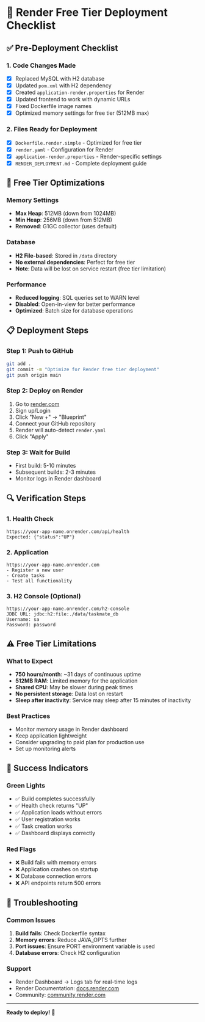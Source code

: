 # 🚀 Render Free Tier Deployment Checklist

## ✅ Pre-Deployment Checklist

### 1. Code Changes Made
- [x] Replaced MySQL with H2 database
- [x] Updated `pom.xml` with H2 dependency
- [x] Created `application-render.properties` for Render
- [x] Updated frontend to work with dynamic URLs
- [x] Fixed Dockerfile image names
- [x] Optimized memory settings for free tier (512MB max)

### 2. Files Ready for Deployment
- [x] `Dockerfile.render.simple` - Optimized for free tier
- [x] `render.yaml` - Configuration for Render
- [x] `application-render.properties` - Render-specific settings
- [x] `RENDER_DEPLOYMENT.md` - Complete deployment guide

## 🎯 Free Tier Optimizations

### Memory Settings
- **Max Heap**: 512MB (down from 1024MB)
- **Min Heap**: 256MB (down from 512MB)
- **Removed**: G1GC collector (uses default)

### Database
- **H2 File-based**: Stored in `/data` directory
- **No external dependencies**: Perfect for free tier
- **Note**: Data will be lost on service restart (free tier limitation)

### Performance
- **Reduced logging**: SQL queries set to WARN level
- **Disabled**: Open-in-view for better performance
- **Optimized**: Batch size for database operations

## 📋 Deployment Steps

### Step 1: Push to GitHub
```bash
git add .
git commit -m "Optimize for Render free tier deployment"
git push origin main
```

### Step 2: Deploy on Render
1. Go to [render.com](https://render.com)
2. Sign up/Login
3. Click "New +" → "Blueprint"
4. Connect your GitHub repository
5. Render will auto-detect `render.yaml`
6. Click "Apply"

### Step 3: Wait for Build
- First build: 5-10 minutes
- Subsequent builds: 2-3 minutes
- Monitor logs in Render dashboard

## 🔍 Verification Steps

### 1. Health Check
```
https://your-app-name.onrender.com/api/health
Expected: {"status":"UP"}
```

### 2. Application
```
https://your-app-name.onrender.com
- Register a new user
- Create tasks
- Test all functionality
```

### 3. H2 Console (Optional)
```
https://your-app-name.onrender.com/h2-console
JDBC URL: jdbc:h2:file:./data/taskmate_db
Username: sa
Password: password
```

## ⚠️ Free Tier Limitations

### What to Expect
- **750 hours/month**: ~31 days of continuous uptime
- **512MB RAM**: Limited memory for the application
- **Shared CPU**: May be slower during peak times
- **No persistent storage**: Data lost on restart
- **Sleep after inactivity**: Service may sleep after 15 minutes of inactivity

### Best Practices
- Monitor memory usage in Render dashboard
- Keep application lightweight
- Consider upgrading to paid plan for production use
- Set up monitoring alerts

## 🎉 Success Indicators

### Green Lights
- ✅ Build completes successfully
- ✅ Health check returns "UP"
- ✅ Application loads without errors
- ✅ User registration works
- ✅ Task creation works
- ✅ Dashboard displays correctly

### Red Flags
- ❌ Build fails with memory errors
- ❌ Application crashes on startup
- ❌ Database connection errors
- ❌ API endpoints return 500 errors

## 🔧 Troubleshooting

### Common Issues
1. **Build fails**: Check Dockerfile syntax
2. **Memory errors**: Reduce JAVA_OPTS further
3. **Port issues**: Ensure PORT environment variable is used
4. **Database errors**: Check H2 configuration

### Support
- Render Dashboard → Logs tab for real-time logs
- Render Documentation: [docs.render.com](https://docs.render.com)
- Community: [community.render.com](https://community.render.com)

---

**Ready to deploy!** 🚀
